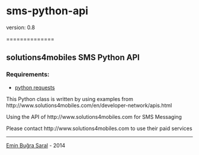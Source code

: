 <h1>sms-python-api</h1>
<p>version: 0.8</p>
==============

<h2>solutions4mobiles SMS Python API</h2>

<h3>Requirements:</h3>
<ul>
<li><a href="http://docs.python-requests.org/en/latest/">python requests</a></li>
</ul>



<p>This Python class is written by using examples from
http://www.solutions4mobiles.com/en/developer-network/apis.html</p>

<p>Using the API of http://www.solutions4mobiles.com for SMS Messaging</p>
<p>Please contact http://www.solutions4mobiles.com to use their paid services</p>
<hr>
<p><a href="http://www.eminbugrasaral.com/">Emin Buğra Saral</a> - 2014</p>

